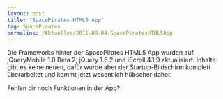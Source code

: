 ```yaml
---
layout: post
title: "SpacePirates HTML5 App"
tag: SpacePirates
permalink: /Aktuelles/2011-08-04-SpacePiratesHTML5App
---
```


Die Frameworks hinter der SpacePirates HTML5 App wurden auf jQueryMobile 1.0 Beta 2, jQuery 1.6.2 und iScroll 4.1.9 aktualisiert. Inhalte gibt es keine neuen, dafür wurde aber der Startup-Bildschirm komplett überarbeitet und kommt jetzt wesentlich hübscher daher.

Fehlen dir noch Funktionen in der App?
